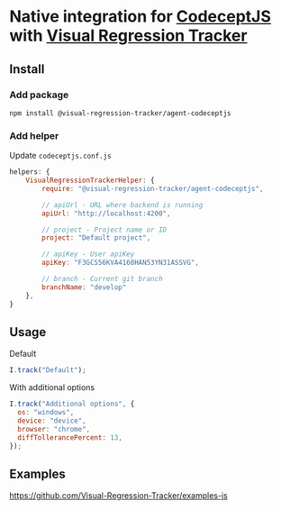 # Native integration for [CodeceptJS](https://github.com/codecept-js/CodeceptJS) with [Visual Regression Tracker](https://github.com/Visual-Regression-Tracker/Visual-Regression-Tracker)

## Install

### Add package

`npm install @visual-regression-tracker/agent-codeceptjs`

### Add helper

Update `codeceptjs.conf.js`

```js
helpers: {
    VisualRegressionTrackerHelper: {
        require: "@visual-regression-tracker/agent-codeceptjs",

        // apiUrl - URL where backend is running
        apiUrl: "http://localhost:4200",

        // project - Project name or ID
        project: "Default project",

        // apiKey - User apiKey
        apiKey: "F3GCS56KVA4168HAN53YN31ASSVG",

        // branch - Current git branch
        branchName: "develop"
    },
}
```

## Usage

Default

```js
I.track("Default");
```

With additional options

```js
I.track("Additional options", {
  os: "windows",
  device: "device",
  browser: "chrome",
  diffTollerancePercent: 13,
});
```

## Examples

https://github.com/Visual-Regression-Tracker/examples-js

